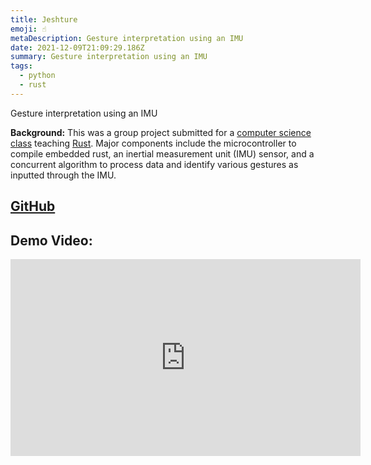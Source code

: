 ```yaml
---
title: Jeshture
emoji: ☝️
metaDescription: Gesture interpretation using an IMU
date: 2021-12-09T21:09:29.186Z
summary: Gesture interpretation using an IMU
tags:
  - python
  - rust
---
```

Gesture interpretation using an IMU

**Background:** This was a group project submitted for a [computer science class](https://honors.cs128.org/) teaching [Rust](https://www.rust-lang.org/). Major components include the microcontroller to compile embedded rust, an inertial measurement unit (IMU) sensor, and a concurrent algorithm to process data and identify various gestures as inputted through the IMU.

## [GitHub](https://github.com/shiv213/rust-and-bust)

## Demo Video:
<iframe width="560" height="315" src="https://www.youtube-nocookie.com/embed/9J5t00GpdWg" title="YouTube video player" frameborder="0" allow="accelerometer; autoplay; clipboard-write; encrypted-media; gyroscope; picture-in-picture" allowfullscreen></iframe>